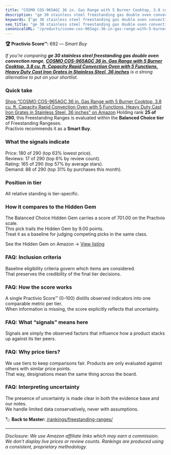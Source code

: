 ```yaml
---
title: "COSMO COS-965AGC 36 in. Gas Range with 5 Burner Cooktop, 3.8 cu. ft. Capacity Rapid Convection Oven with 5 Functions, Heavy Duty Cast Iron Grates in Stainless Steel, 36 inches"
description: "ge 30 stainless steel freestanding gas double oven convection range: Data-driven within Balanced Choice ranking using the Practivio Score™. Positioned by quali…"
keywords: ["ge 30 stainless steel freestanding gas double oven convection range"]
seo_title: "ge 30 stainless steel freestanding gas double oven convection range — Smart Buy Balanced Choice (2025)"
canonicalURL: "/products/cosmo-cos-965agc-36-in-gas-range-with-5-burner-cooktop-38-cu-ft-capacity-rapid-convection-oven-with-5-functions-heavy-duty-cast-iron-grates-in-stainless-steel-36-inches-B07L5GJNGV/"
---
```


**🏆 Practivio Score™:** 692 — _Smart Buy_


*If you're comparing **ge 30 stainless steel freestanding gas double oven convection range**, **[COSMO COS-965AGC 36 in. Gas Range with 5 Burner Cooktop, 3.8 cu. ft. Capacity Rapid Convection Oven with 5 Functions, Heavy Duty Cast Iron Grates in Stainless Steel, 36 inches](https://www.amazon.com/dp/B07L5GJNGV?tag=practivio-20)** is a strong alternative to put on your shortlist.*
### Quick take
[Shop “COSMO COS-965AGC 36 in. Gas Range with 5 Burner Cooktop, 3.8 cu. ft. Capacity Rapid Convection Oven with 5 Functions, Heavy Duty Cast Iron Grates in Stainless Steel, 36 inches” on Amazon](https://www.amazon.com/dp/B07L5GJNGV?tag=practivio-20)
Holding rank **25 of 290**, this Freestanding Ranges is evaluated within the **Balanced Choice tier** of Freestanding Rangeses.  
Practivio recommends it as a **Smart Buy**.

### What the signals indicate
Price: 180 of 290 (top 63% lowest price).  
Reviews: 17 of 290 (top 6% by review count).  
Rating: 165 of 290 (top 57% by average stars).  
Demand: 88 of 290 (top 31% by purchases this month).

### Position in tier
All relative standing is tier-specific.

### How it compares to the Hidden Gem
The Balanced Choice Hidden Gem carries a score of 701.00 on the Practivio scale.  
This pick trails the Hidden Gem by 9.00 points.  
Treat it as a baseline for judging competing picks in the same class.  

See the Hidden Gem on Amazon → [View listing](https://www.amazon.com/dp/B07FWRTVYZ?tag=practivio-20)

### FAQ: Inclusion criteria
Baseline eligibility criteria govern which items are considered.  
That preserves the credibility of the final tier decisions.

### FAQ: How the score works
A single Practivio Score™ (0–100) distills observed indicators into one comparable metric per tier.  
When information is missing, the score explicitly reflects that uncertainty.

### FAQ: What “signals” means here
Signals are simply the observed factors that influence how a product stacks up against its tier peers.

### FAQ: Why price tiers?
We use tiers to keep comparisons fair. Products are only evaluated against others with similar price points.  
That way, designations mean the same thing across the board.

### FAQ: Interpreting uncertainty
The presence of uncertainty is made clear in both the evidence base and our notes.  
We handle limited data conservatively, never with assumptions.


🏷️ **Back to Master:** [/rankings/freestanding-ranges/](/rankings/freestanding-ranges/)

---
_Disclosure: We use Amazon affiliate links which may earn a commission. We don’t display live prices or review counts. Rankings are produced using a consistent, proprietary methodology._
